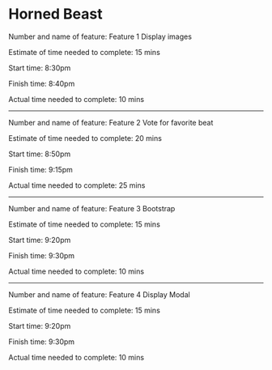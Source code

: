 # Horned Beast

Number and name of feature: Feature 1 Display images

Estimate of time needed to complete: 15 mins

Start time: 8:30pm

Finish time: 8:40pm

Actual time needed to complete: 10 mins

---

Number and name of feature: Feature 2 Vote for favorite beat

Estimate of time needed to complete: 20 mins

Start time: 8:50pm

Finish time: 9:15pm

Actual time needed to complete: 25 mins

---


Number and name of feature: Feature 3 Bootstrap

Estimate of time needed to complete: 15 mins

Start time: 9:20pm

Finish time: 9:30pm

Actual time needed to complete: 10 mins

---

Number and name of feature: Feature 4 Display Modal 

Estimate of time needed to complete: 15 mins

Start time: 9:20pm

Finish time: 9:30pm

Actual time needed to complete: 10 mins